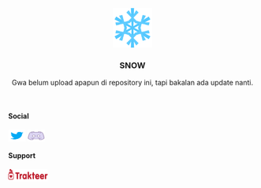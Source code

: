 <div align="center">
  <a href="#images">
    <img src="images/snow.png" alt="Logo" width="80" height="80">
  </a>

  <h3 align="center">SNOW</h3>

<p align="center">
    Gwa belum upload apapun di repository ini, tapi bakalan ada update nanti.
    <br />
  </p>
</div>

<br />
<h4 align="left">Social</h4>
<p align="left">
<a href="https://twitter.com/katatsuna7z" target="blank"><img align="center" src="images/twitter.svg" alt="katatsuna7z" height="25" width="35" /></a>
<a href="https://discord.gg/mbzy9jQBzN" target="blank"><img align="center" src="images/discord.svg" alt="discord" height="25" width="35" /></a>
</p>

<h4 align="left">Support</h4>
<p><a href="https://trakteer.id/katatsuna7z"> <img align="left" src="images/trakteer.png" height="25" width="80" alt="katatsuna7z" /></a></p><br><br>
